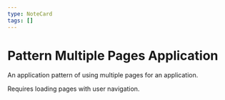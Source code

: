 ```yaml
---
type: NoteCard
tags: []
---
```


# Pattern Multiple Pages Application
An application pattern of using multiple pages for an application.

Requires loading pages with user navigation.